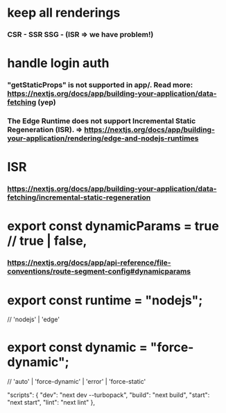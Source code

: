 # keep all renderings

### CSR - SSR SSG - (ISR => we have problem!)

# handle login auth

### "getStaticProps" is not supported in app/. Read more: https://nextjs.org/docs/app/building-your-application/data-fetching (yep)

### The Edge Runtime does not support Incremental Static Regeneration (ISR). => https://nextjs.org/docs/app/building-your-application/rendering/edge-and-nodejs-runtimes

# ISR

### https://nextjs.org/docs/app/building-your-application/data-fetching/incremental-static-regeneration

# export const dynamicParams = true // true | false,

### https://nextjs.org/docs/app/api-reference/file-conventions/route-segment-config#dynamicparams

# export const runtime = "nodejs";

// 'nodejs' | 'edge'

# export const dynamic = "force-dynamic";

// 'auto' | 'force-dynamic' | 'error' | 'force-static'

"scripts": {
"dev": "next dev --turbopack",
"build": "next build",
"start": "next start",
"lint": "next lint"
},
